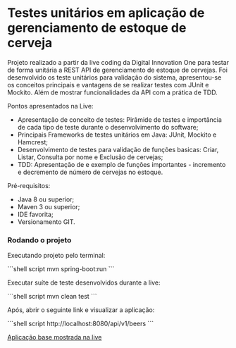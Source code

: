 <h1>Testes unitários em aplicação de gerenciamento de estoque de cerveja</h1>

<p>Projeto realizado a partir da live coding da Digital Innovation One para testar de forma unitária a REST API de gerenciamento de estoque de cervejas. Foi desenvolvido os teste unitários para validação do sistema, apresentou-se os conceitos principais e vantagens de se realizar testes com JUnit e Mockito. Além de mostrar funcionalidades da API com a prática de TDD.</p>

<p>Pontos apresentados na Live:</p>
<ul>
    <li>Apresentação de conceito de testes: Pirâmide de testes e importância de cada tipo de teste durante o desenvolvimento do software;</li>
    <li> Principais Frameworks de testes unitários em Java: JUnit, Mockito e Hamcrest;</li>
    <li> Desenvolvimento de testes para validação de funções basicas: Criar, Listar, Consulta por nome e Exclusão de cervejas;</li>
    <li> TDD:  Apresentação de e exemplo de funções importantes - incremento e decremento de número de cervejas no estoque.</li>
</ul>

<p> Pré-requisitos:</p>
<ul>
    <li> Java 8 ou superior;</li>
    <li> Maven 3 ou superior;</li>
    <li> IDE favorita;</li>
    <li> Versionamento GIT.</li>
</ul>

<h3>Rodando o projeto</h3>
<p> Executando projeto pelo terminal:</p>
```shell script
mvn spring-boot:run
```
<p> Executar suíte de teste desenvolvidos durante a live:</p>
```shell script
mvn clean test
```

<p> Após, abrir o seguinte link e visualizar a aplicação:</p>
```shell script
http://localhost:8080/api/v1/beers
```

<a href='https://github.com/rpeleias-v1/beer_api_digital_innovation_one'> Aplicação base mostrada na live</a>


